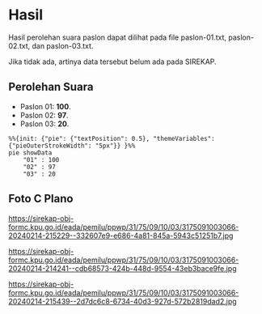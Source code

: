 # Hasil

Hasil perolehan suara paslon dapat dilihat pada file paslon-01.txt, paslon-02.txt, dan paslon-03.txt.

Jika tidak ada, artinya data tersebut belum ada pada SIREKAP.

## Perolehan Suara

 * Paslon 01: **100**.
 * Paslon 02: **97**.
 * Paslon 03: **20**.

```mermaid
%%{init: {"pie": {"textPosition": 0.5}, "themeVariables": {"pieOuterStrokeWidth": "5px"}} }%%
pie showData
    "01" : 100
    "02" : 97
    "03" : 20
```
## Foto C Plano

https://sirekap-obj-formc.kpu.go.id/eada/pemilu/ppwp/31/75/09/10/03/3175091003066-20240214-215229--332607e9-e686-4a81-845a-5943c51251b7.jpg

https://sirekap-obj-formc.kpu.go.id/eada/pemilu/ppwp/31/75/09/10/03/3175091003066-20240214-214241--cdb68573-424b-448d-9554-43eb3bace9fe.jpg

https://sirekap-obj-formc.kpu.go.id/eada/pemilu/ppwp/31/75/09/10/03/3175091003066-20240214-215439--2d7dc6c8-6734-40d3-927d-572b2819dad2.jpg

